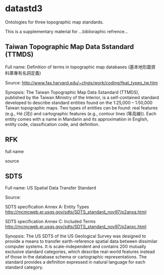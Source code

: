 datastd3
========

Ontologies for three topographic map standards.

This is a supplementary material for ...biblioraphic refrence...

Taiwan Topographic Map Data Sstandard (TTMDS)
----

Full name: Definition of terms in topographic map databases (基本地形圖資料庫專有名詞定義)

Source: http://www.fas.harvard.edu/~chgis/work/coding/feat_types_tw.htm

Synopsis: The Taiwan Topographic Map Data Sstandard (TTMDS), published by the Taiwan Ministry of the Interior, is a self-contained standard developed to describe standard entities found on 
the 1:25,000 – 1:50,000 Taiwan topographic maps. Two types of entities can be found: real features 
(e.g., Hé (河)) and cartographic features (e.g., contour lines (等高線)). Each entity comes with 
a name in Mandarin and its approximation in English, entity code, classification code, and definition.

RFK
---

full name

source

SDTS
----

Full name: US Spatial Data Transfer Standard 

Source:

SDTS specification Annex A: Entity Types
http://mcmcweb.er.usgs.gov/sdts/SDTS_standard_nov97/p2anxa.html

SDTS specification Annex C: Included Terms
http://mcmcweb.er.usgs.gov/sdts/SDTS_standard_nov97/p2anxc.html

Synopsis: The US SDTS of the US Geological Survey was designed to provide a means to transfer 
earth-reference spatial data between dissimilar computer systems. It is scale-independent and 
contains 200 mutually exclusive standard categories, which describe real-world features 
instead of those in the database schema or cartographic representations. The standard provides 
a definition expressed in natural language for each standard category.
